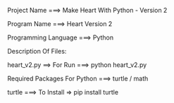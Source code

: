 Project Name ===> Make Heart With Python - Version 2

Program Name ===> Heart Version 2

Programming Language ===> Python

Description Of Files:

heart_v2.py ==> For Run ===> python heart_v2.py

Required Packages For Python ===> turtle / math

turtle ===> To Install => pip install turtle
